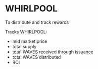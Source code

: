 # WHIRLPOOL

To distribute and track rewards

Tracks WHIRLPOOL:
- mid market price
- total supply
- total WAVES received through issuance
- total WAVES distributed
- ROI
